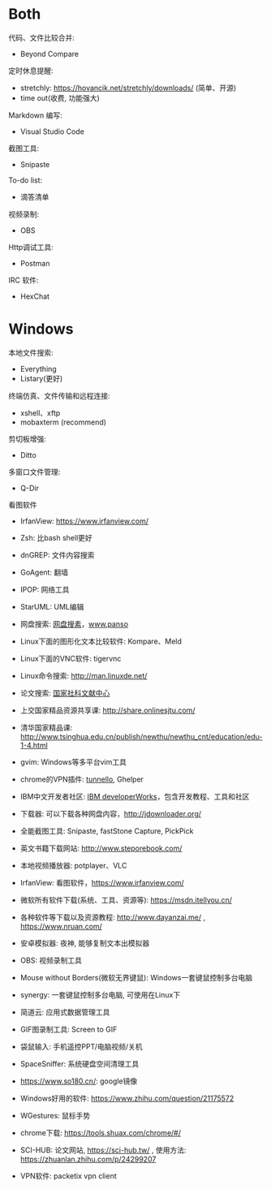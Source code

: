 
# Both

代码、文件比较合并:

* Beyond Compare

定时休息提醒: 

* stretchly: https://hovancik.net/stretchly/downloads/ (简单、开源)
* time out(收费, 功能强大)

Markdown 编写:

* Visual Studio Code

截图工具:

* Snipaste

To-do list:

* 滴答清单

视频录制:

* OBS

Http调试工具:

* Postman

IRC 软件:

* HexChat

# Windows

本地文件搜索: 

* Everything
* Listary(更好)

终端仿真、文件传输和远程连接: 

* xshell、xftp
* mobaxterm (recommend)

剪切板增强:

* Ditto

多窗口文件管理:

* Q-Dir

看图软件

* IrfanView: https://www.irfanview.com/



- Zsh: 比bash shell更好
- dnGREP: 文件内容搜索
- GoAgent: 翻墙
- IPOP: 网络工具
- StarUML: UML编辑
- 网盘搜索: [网盘搜素](http://www.wangpansou.cn/ "点击进入")，www.panso


- Linux下面的图形化文本比较软件: Kompare、Meld
- Linux下面的VNC软件: tigervnc
- Linux命令搜索: http://man.linuxde.net/
- 论文搜索: [国家社科文献中心](http://ncpssd.org/index.aspx)
- 上交国家精品资源共享课: http://share.onlinesjtu.com/
- 清华国家精品课: http://www.tsinghua.edu.cn/publish/newthu/newthu_cnt/education/edu-1-4.html
- gvim: Windows等多平台vim工具
- chrome的VPN插件: [tunnello](https://tunnello.com), Ghelper
- IBM中文开发者社区: [IBM developerWorks](https://www.ibm.com/developerworks/cn/)，包含开发教程、工具和社区
- 下载器: 可以下载各种网盘内容，http://jdownloader.org/
- 全能截图工具: Snipaste, fastStone Capture, PickPick
- 英文书籍下载网站: http://www.steporebook.com/
- 本地视频播放器: potplayer、VLC
- IrfanView: 看图软件，https://www.irfanview.com/
- 微软所有软件下载(系统、工具、资源等): https://msdn.itellyou.cn/
- 各种软件等下载以及资源教程: http://www.dayanzai.me/ , https://www.nruan.com/
- 安卓模拟器: 夜神, 能够复制文本出模拟器
- OBS: 视频录制工具
- Mouse without Borders(微软无界键鼠): Windows一套键鼠控制多台电脑
- synergy: 一套键鼠控制多台电脑, 可使用在Linux下
- 简道云: 应用式数据管理工具
- GIF图录制工具: Screen to GIF
- 袋鼠输入: 手机遥控PPT/电脑视频/关机
- SpaceSniffer: 系统硬盘空间清理工具
- https://www.so180.cn/: google镜像
- Windows好用的软件: https://www.zhihu.com/question/21175572
- WGestures: 鼠标手势
- chrome下载: https://tools.shuax.com/chrome/#/
- SCI-HUB: 论文网站, https://sci-hub.tw/ , 使用方法: https://zhuanlan.zhihu.com/p/24299207
* VPN软件: packetix vpn client
